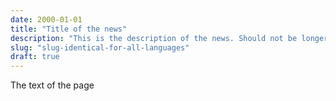 ```yaml
---
date: 2000-01-01
title: "Title of the news"
description: "This is the description of the news. Should not be longer than 100 characters."
slug: "slug-identical-for-all-languages"
draft: true
---
```


The text of the page
